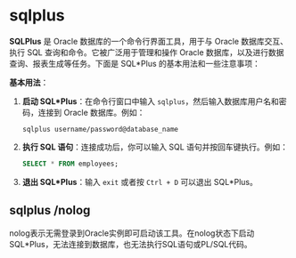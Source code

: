 # sqlplus
**SQLPlus** 是 Oracle 数据库的一个命令行界面工具，用于与 Oracle 数据库交互、执行 SQL 查询和命令。它被广泛用于管理和操作 Oracle 数据库，以及进行数据查询、报表生成等任务。下面是 SQL*Plus 的基本用法和一些注意事项：

**基本用法**：

1. **启动 SQL*Plus**：在命令行窗口中输入 `sqlplus`，然后输入数据库用户名和密码，连接到 Oracle 数据库。例如：

    ```sh;
    sqlplus username/password@database_name
    ```

2. **执行 SQL 语句**：连接成功后，你可以输入 SQL 语句并按回车键执行。例如：

    ```sql
    SELECT * FROM employees;
    ```

3. **退出 SQL*Plus**：输入 `exit` 或者按 `Ctrl + D` 可以退出 SQL*Plus。

## sqlplus /nolog
nolog表示无需登录到Oracle实例即可启动该工具。在nolog状态下启动SQL*Plus，无法连接到数据库，也无法执行SQL语句或PL/SQL代码。
